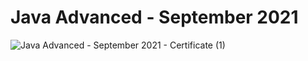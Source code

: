 # Java Advanced - September 2021
![Java Advanced - September 2021 - Certificate (1)](https://user-images.githubusercontent.com/68066820/147578894-b8f243b2-8033-4755-9d62-f4f1ccaeb790.jpeg)
